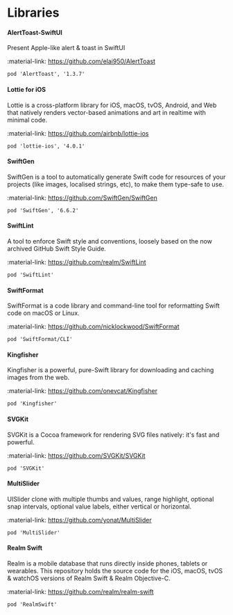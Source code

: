 Libraries
===

#### AlertToast-SwiftUI

Present Apple-like alert & toast in SwiftUI

:material-link: <a target="_blank" href="https://github.com/elai950/AlertToast">https://github.com/elai950/AlertToast</a>

`pod 'AlertToast', '1.3.7'`

#### Lottie for iOS

Lottie is a cross-platform library for iOS, macOS, tvOS, Android, and Web that natively renders vector-based animations and art in realtime with minimal code.

:material-link: <a target="_blank" href="https://github.com/airbnb/lottie-ios">https://github.com/airbnb/lottie-ios</a>

`pod 'lottie-ios', '4.0.1'`

#### SwiftGen

SwiftGen is a tool to automatically generate Swift code for resources of your projects (like images, localised strings, etc), to make them type-safe to use.

:material-link: <a target="_blank" href="https://github.com/SwiftGen/SwiftGen">https://github.com/SwiftGen/SwiftGen</a>

`pod 'SwiftGen', '6.6.2'`

#### SwiftLint

A tool to enforce Swift style and conventions, loosely based on the now archived GitHub Swift Style Guide.

:material-link: <a target="_blank" href="https://github.com/realm/SwiftLint">https://github.com/realm/SwiftLint</a>

`pod 'SwiftLint'`

#### SwiftFormat

SwiftFormat is a code library and command-line tool for reformatting Swift code on macOS or Linux.

:material-link: <a target="_blank" href="https://github.com/nicklockwood/SwiftFormat">https://github.com/nicklockwood/SwiftFormat</a>

`pod 'SwiftFormat/CLI'`

#### Kingfisher

Kingfisher is a powerful, pure-Swift library for downloading and caching images from the web.

:material-link: <a target="_blank" href="https://github.com/onevcat/Kingfisher">https://github.com/onevcat/Kingfisher</a>

`pod 'Kingfisher'`

#### SVGKit

SVGKit is a Cocoa framework for rendering SVG files natively: it's fast and powerful.

:material-link: <a target="_blank" href="https://github.com/SVGKit/SVGKit">https://github.com/SVGKit/SVGKit</a>

`pod 'SVGKit'`

#### MultiSlider

UISlider clone with multiple thumbs and values, range highlight, optional snap intervals, optional value labels, either vertical or horizontal.

:material-link: <a target="_blank" href="https://github.com/yonat/MultiSlider">https://github.com/yonat/MultiSlider</a>

`pod 'MultiSlider'`

#### Realm Swift

Realm is a mobile database that runs directly inside phones, tablets or wearables. This repository holds the source code for the iOS, macOS, tvOS & watchOS versions of Realm Swift & Realm Objective-C.

:material-link: <a target="_blank" href="https://github.com/realm/realm-swift">https://github.com/realm/realm-swift</a>

`pod 'RealmSwift'`